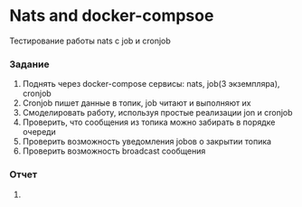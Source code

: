 # Nats and docker-compsoe
Тестирование работы nats c job и cronjob
### Задание  
1. Поднять через docker-compose сервисы: nats, job(3 экземпляра), cronjob
2. Cronjob пишет данные в топик, job читают и выполняют их
3. Смоделировать работу, используя простые реализации jon и cronjob
4. Проверить, что сообщения из топика можно забирать в порядке очереди
5. Проверить возможность уведомления jobов о закрытии топика
6. Проверить возможность broadcast сообщения
### Отчет  
1.  